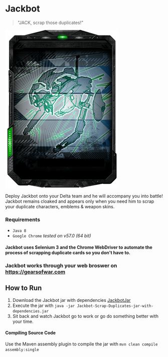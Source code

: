 # Jackbot

> "JACK, scrap those duplicates!"


![Jackbot](https://github.com/TheanosLearning/Jackbot/raw/master/images/Jackbot.png)


Deploy Jackbot onto your Delta team and he will accompany you into battle! Jackbot remains cloaked and
appears only when you need him to scrap your duplicate characters, emblems & weapon skins.

### Requirements
* `Java 8`
* `Google Chrome` _tested on v57.0 (64 bit)_

#### Jackbot uses Selenium 3 and the Chrome WebDriver to automate the process of scrapping duplicate cards so you don't have to.
### Jackbot works through your web broswer on <https://gearsofwar.com>

## How to Run
1) Download the Jackbot jar with dependencies [JackbotJar](https://github.com/TheanosLearning/Jackbot/raw/master/target/Jackbot-Scrap-Duplicates-jar-with-dependencies.jar "Download Jackbot")
2) Execute the jar with `java -jar Jackbot-Scrap-Duplicates-jar-with-dependencies.jar`
3) Sit back and watch Jackbot go to work or go do something better with your time.

#### Compiling Source Code
Use the Maven assembly plugin to compile the jar with `mvn clean compile assembly:single`
 